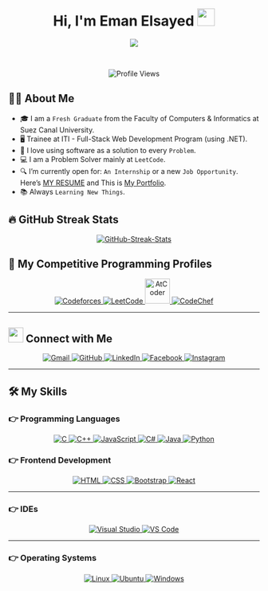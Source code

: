 <h1 align="center">Hi, I'm Eman Elsayed <img src="https://media.giphy.com/media/hvRJCLFzcasrR4ia7z/giphy.gif" width="35"></h1>

<p align="center">
  <a href="https://github.com/DenverCoder1/readme-typing-svg">
    <img src="https://readme-typing-svg.herokuapp.com?lines=Computer+Science+Graduate;FullStack+Web+Developer+.NET+@ITI;Problem+Solver;Data+Analyst;Pupil%20on%20Codeforces;Always%20Learning%20New%20Things&center=true&width=500&height=50">
  </a>
</p>

<br>

<p align="center">
  <img src="https://komarev.com/ghpvc/?username=EmanElsayed2002&color=ff69b4&style=plastic" alt="Profile Views" />
</p>

## 👨‍💻 About Me
- 🎓 I am a `Fresh Graduate` from the Faculty of Computers & Informatics at Suez Canal University.
- 🖥️ Trainee at ITI - Full-Stack Web Development Program (using .NET).
- 🚀 I love using software as a solution to every `Problem`.
- 💻 I am a Problem Solver mainly at `LeetCode`.
- 🔍 I’m currently open for: `An Internship` or a new `Job Opportunity`. Here’s [MY RESUME](https://drive.google.com/file/d/172L7syvjXgcCdqY7ivrLCnZP39WRJnXI/view?usp=sharing) and This is [My Portfolio](https://eman-portfolio-git-main-emanelsayed2002s-projects.vercel.app/).
- 📚 Always `Learning New Things`.


## 🔥 GitHub Streak Stats

<p align="center">
  <a href="https://git.io/streak-stats">
    <img src="https://github-readme-streak-stats.herokuapp.com?user=EmanElsayed2002&theme=dark" alt="GitHub-Streak-Stats" />
  </a>
</p>

## 👀 My Competitive Programming Profiles

<p align="center">
  <a href="https://codeforces.com/profile/EmanZz">
    <img src="https://img.icons8.com/external-tal-revivo-shadow-tal-revivo/50/000000/external-codeforces-programming-competitions-and-contests-programming-community-logo-shadow-tal-revivo.png" alt="Codeforces" />
  </a>
  <a href="https://leetcode.com/EmanElsayed21/">
    <img src="https://img.icons8.com/external-tal-revivo-shadow-tal-revivo/50/000000/external-level-up-your-coding-skills-and-quickly-land-a-job-logo-shadow-tal-revivo.png" alt="LeetCode" />
  </a>
  <a href="https://atcoder.jp/users/EmanElsayed21">
    <img src="https://i.ibb.co/Q9WSjDB/logo.png" alt="AtCoder" width="50" height="50" />
  </a>
  <a href="https://www.codechef.com/users/eman_elsayed">
    <img src="https://img.icons8.com/color/50/000000/codechef.png" alt="CodeChef" />
  </a>
</p>

---

## <img src="https://media.giphy.com/media/iY8CRBdQXODJSCERIr/giphy.gif" width="30px"> Connect with Me
<p align="center">
  <a href="mailto:emanelsayedd2024@gmail.com">
    <img src="https://img.shields.io/badge/gmail-%23EA4335.svg?style=plastic&logo=gmail&logoColor=white" alt="Gmail" />
  </a>
  <a href="https://github.com/EmanElsayed2002">
    <img src="https://img.shields.io/badge/github-%23181717.svg?style=plastic&logo=github&logoColor=white" alt="GitHub" />
  </a>
  <a href="https://www.linkedin.com/in/eman-elsayedd/">
    <img src="https://img.shields.io/badge/linkedin-%230A66C2.svg?style=plastic&logo=linkedin&logoColor=white" alt="LinkedIn" />
  </a>
  <a href="https://www.facebook.com/profile.php?id=100048783972642">
    <img src="https://img.shields.io/badge/facebook-%231877F2.svg?style=plastic&logo=facebook&logoColor=white" alt="Facebook" />
  </a>
  <a href="https://www.instagram.com/emanelsayed6529/">
    <img src="https://img.shields.io/badge/instagram-%23E4405F.svg?style=plastic&logo=instagram&logoColor=white" alt="Instagram" />
  </a>
</p>

---

## 🛠️ My Skills

### 👉 Programming Languages
<p align="center">
  <a href="https://www.cprogramming.com/" target="_blank">
    <img src="https://img.shields.io/badge/C%20-%232370ED.svg?style=plastic&logo=c&logoColor=white" alt="C" />
  </a>
  <a href="https://www.w3schools.com/cpp/" target="_blank">
    <img src="https://img.shields.io/badge/C++%20-%2300599C.svg?style=plastic&logo=c%2B%2B&logoColor=white" alt="C++" />
  </a>
  <a href="https://developer.mozilla.org/en-US/docs/Web/JavaScript" target="_blank">
    <img src="https://img.shields.io/badge/JavaScript%20-%23F7DF1E.svg?style=plastic&logo=javascript&logoColor=black" alt="JavaScript" />
  </a>
  <a href="https://learn.microsoft.com/en-us/dotnet/csharp/" target="_blank">
    <img src="https://img.shields.io/badge/C%23%20-%23239120.svg?style=plastic&logo=csharp&logoColor=white" alt="C#" />
  </a>
  <a href="https://www.java.com" target="_blank">
    <img src="https://img.shields.io/badge/Java-%23007396.svg?style=plastic&logo=java&logoColor=white" alt="Java" />
  </a>
  <a href="https://www.python.org" target="_blank">
    <img src="https://img.shields.io/badge/Python%20-%2314354C.svg?style=plastic&logo=python&logoColor=white" alt="Python" />
  </a>
</p>

### 👉 Frontend Development
<p align="center">
  <a href="https://www.w3.org/html/" target="_blank">
    <img src="https://img.shields.io/badge/HTML5%20-%23E34F26.svg?style=plastic&logo=html5&logoColor=white" alt="HTML" />
  </a>
  <a href="https://www.w3schools.com/css/" target="_blank">
    <img src="https://img.shields.io/badge/CSS%20-%231572B6.svg?style=plastic&logo=css3&logoColor=white" alt="CSS" />
  </a>
  <a href="https://getbootstrap.com/" target="_blank">
    <img src="https://img.shields.io/badge/Bootstrap%20-%23563D7C.svg?style=plastic&logo=bootstrap&logoColor=white" alt="Bootstrap" />
  </a>
  <a href="https://react.dev/" target="_blank">
    <img src="https://img.shields.io/badge/React%20-%2361DAFB.svg?style=plastic&logo=react&logoColor=black" alt="React" />
  </a>
</p>

---

### 👉 IDEs
<p align="center">
  <a href="https://visualstudio.microsoft.com/vs/community/" target="_blank">
    <img src="https://img.shields.io/badge/Visual%20Studio%20Community-5C2D91.svg?style=plastic&logo=visual-studio&logoColor=white" alt="Visual Studio" />
  </a>
  <a href="https://code.visualstudio.com/" target="_blank">
    <img src="https://img.shields.io/badge/Visual%20Studio%20Code-0078d7.svg?style=plastic&logo=visual-studio-code&logoColor=white" alt="VS Code" />
  </a>
</p>

---

### 👉 Operating Systems
<p align="center">
  <a href="#">
    <img src="https://img.shields.io/badge/Linux-FCC624?style=plastic&logo=linux&logoColor=black" alt="Linux" />
  </a>
  <a href="#">
    <img src="https://img.shields.io/badge/Ubuntu-E95420?style=plastic&logo=ubuntu&logoColor=white" alt="Ubuntu" />
  </a>
  <a href="#">
    <img src="https://img.shields.io/badge/Windows-0078D6?style=plastic&logo=windows&logoColor=white" alt="Windows" />
  </a>
</p>
